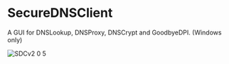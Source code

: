# SecureDNSClient
A GUI for DNSLookup, DNSProxy, DNSCrypt and GoodbyeDPI. (Windows only)

![SDCv2 0 5](https://user-images.githubusercontent.com/1586825/220452557-088e0df4-8a22-4739-a7d9-8883441d60a1.jpg)
